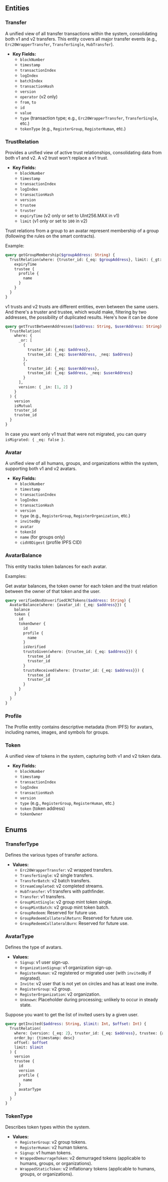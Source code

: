 ## Entities

### Transfer
A unified view of all transfer transactions within the system, consolidating both v1 and v2 transfers. This entity covers all major transfer events (e.g., `Erc20WrapperTransfer`, `TransferSingle`, `HubTransfer`).

- **Key Fields:**
  - `blockNumber`
  - `timestamp`
  - `transactionIndex`
  - `logIndex`
  - `batchIndex`
  - `transactionHash`
  - `version`
  - `operator` (v2 only)
  - `from`, `to`
  - `id`
  - `value`
  - `type` (transaction type; e.g., `Erc20WrapperTransfer`, `TransferSingle`, etc.)
  - `tokenType` (e.g., `RegisterGroup`, `RegisterHuman`, etc.)


### TrustRelation
Provides a unified view of active trust relationships, consolidating data from both v1 and v2. A v2 trust won't replace a v1 trust.

- **Key Fields:**
  - `blockNumber`
  - `timestamp`
  - `transactionIndex`
  - `logIndex`
  - `transactionHash`
  - `version`
  - `trustee`
  - `truster`
  - `expiryTime` (v2 only or set to UInt256.MAX in v1)
  - `limit` (v1 only or set to `100` in v2)


Trust relations from a group to an avatar represent membership of a group (following the rules on the smart contracts).

Example:
```graphql
query getGroupMembership($groupAddress: String) {
  TrustRelation(where: {truster_id: {_eq: $groupAddress}, limit: {_gt: 0}}) {
    expiryTime
    trustee {
      profile {
        name
      }
    }
  }
}
```

v1 trusts and v2 trusts are different entities, even between the same users. And there's a truster and trustee, which would make, filtering by two addresses, the possibility of duplicated results. Here's how it can be done

```graphql
query getTrustBetweenAddresses($address: String, $userAddress: String) {
  TrustRelation(
    where: {
      _or: [
        {
          truster_id: {_eq: $address},
          trustee_id: {_eq: $userAddress, _neq: $address}
        },
        {
          truster_id: {_eq: $userAddress},
          trustee_id: {_eq: $address, _neq: $userAddress}
        }
      ],
      version: { _in: [1, 2] }
    }
  ) {
    version
    isMutual
    truster_id
    trustee_id
  }
}
```

In case you want only v1 trust that were not migrated, you can query `isMigrated: { _eq: false }`.


### Avatar
A unified view of all humans, groups, and organizations within the system, supporting both v1 and v2 avatars.

- **Key Fields:**
  - `blockNumber`
  - `timestamp`
  - `transactionIndex`
  - `logIndex`
  - `transactionHash`
  - `version`
  - `type` (e.g., `RegisterGroup`, `RegisterOrganization`, etc.)
  - `invitedBy`
  - `avatar`
  - `tokenId`
  - `name` (for groups only)
  - `cidV0Digest` (profile IPFS CID)


### AvatarBalance
This entity tracks token balances for each avatar.

Examples:

Get avatar balances, the token owner for each token and the trust relation between the owner of that token and the user.

```graphql
query verifiedAndUnverifiedCRCTokens($address: String) {
  AvatarBalance(where: {avatar_id: {_eq: $address}}) {
    balance
    token {
      id
      tokenOwner {
        id
        profile {
          name
        }
        isVerified
        trustsGiven(where: {trustee_id: {_eq: $address}}) {
          trustee_id
          truster_id
        }
        trustsReceived(where: {truster_id: {_eq: $address}}) {
          trustee_id
          truster_id
        }
      }
    }
  }
}
```

### Profile
The Profile entity contains descriptive metadata (from IPFS) for avatars, including names, images, and symbols for groups.


### Token
A unified view of tokens in the system, capturing both v1 and v2 token data.

- **Key Fields:**
  - `blockNumber`
  - `timestamp`
  - `transactionIndex`
  - `logIndex`
  - `transactionHash`
  - `version`
  - `type` (e.g., `RegisterGroup`, `RegisterHuman`, etc.)
  - `token` (token address)
  - `tokenOwner`

## Enums

### TransferType
Defines the various types of transfer actions.

- **Values:**
  - `Erc20WrapperTransfer`: v2 wrapped transfers.
  - `TransferSingle`: v2 single transfers.
  - `TransferBatch`: v2 batch transfers.
  - `StreamCompleted`: v2 completed streams.
  - `HubTransfer`: v1 transfers with pathfinder.
  - `Transfer`: v1 transfers.
  - `GroupMintSingle`: v2 group mint token single.
  - `GroupMintBatch`: v2 group mint token batch.
  - `GroupRedeem`: Reserved for future use.
  - `GroupRedeemCollateralReturn`: Reserved for future use.
  - `GroupRedeemCollateralBurn`: Reserved for future use.

### AvatarType
Defines the type of avatars.

- **Values:**
  - `Signup`: v1 user sign-up.
  - `OrganizationSignup`: v1 organization sign-up.
  - `RegisterHuman`: v2 registered or migrated user (with `invitedBy` if migrated).
  - `Invite`: v2 user that is not yet on circles and has at least one invite.
  - `RegisterGroup`: v2 group.
  - `RegisterOrganization`: v2 organization.
  - `Unknown`: Placeholder during processing; unlikely to occur in steady state.

Suppose you want to get the list of invited users by a given user.

```graphql
query getInvited($address: String, $limit: Int, $offset: Int) {
  TrustRelation(
    where: {version: {_eq: 2}, truster_id: {_eq: $address}, trustee: {avatarType: {_eq: "Invite"}}}
    order_by: {timestamp: desc}
    offset: $offset
    limit: $limit
  ) {
    version
    trustee {
      id
      version
      profile {
        name
      }
      avatarType
    }
  }
}
```

### TokenType
Describes token types within the system.

- **Values:**
  - `RegisterGroup`: v2 group tokens.
  - `RegisterHuman`: v2 human tokens.
  - `Signup`: v1 human tokens.
  - `WrappedDemurrageToken`: v2 demurraged tokens (applicable to humans, groups, or organizations).
  - `WrappedStaticToken`: v2 inflationary tokens (applicable to humans, groups, or organizations).
